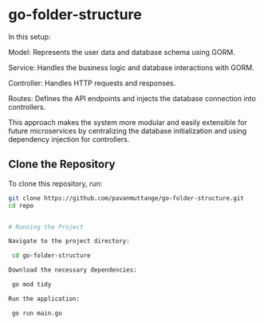 # go-folder-structure

 In this setup:

 Model: Represents the user data and database schema using GORM.

 Service: Handles the business logic and database interactions with GORM.

 Controller: Handles HTTP requests and responses.

 Routes: Defines the API endpoints and injects the database connection into controllers.

 This approach makes the system more modular and easily extensible for future microservices by centralizing the database initialization and using dependency injection for controllers.

## Clone the Repository

 To clone this repository, run:

```sh
git clone https://github.com/pavanmuttange/go-folder-structure.git
cd repo


# Running the Project

Navigate to the project directory: 

 cd go-folder-structure

Download the necessary dependencies:

 go mod tidy

Run the application:

 go run main.go

